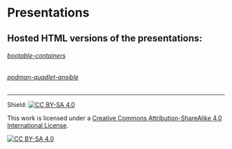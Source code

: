 # Presentations
## Hosted HTML versions of the presentations:

###### [bootable-containers](https://presentations.foxwd.com/bootable-containers/bootable-containers.html)
###### [podman-quadlet-ansible](https://presentations.foxwd.com/podman-quadlet-ansible/podman-quadlet-ansible.html)

---
Shield: [![CC BY-SA 4.0][cc-by-sa-shield]][cc-by-sa]

This work is licensed under a
[Creative Commons Attribution-ShareAlike 4.0 International License][cc-by-sa].

[![CC BY-SA 4.0][cc-by-sa-image]][cc-by-sa]

[cc-by-sa]: http://creativecommons.org/licenses/by-sa/4.0/
[cc-by-sa-image]: https://licensebuttons.net/l/by-sa/4.0/88x31.png
[cc-by-sa-shield]: https://img.shields.io/badge/License-CC%20BY--SA%204.0-lightgrey.svg

